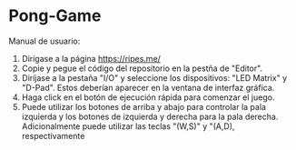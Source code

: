 # Pong-Game
Manual de usuario:

1. Dirígase a la página https://ripes.me/
2. Copie y pegue el código del repositorio en la pestña de "Editor".
3. Diríjase a la pestaña "I/O" y seleccione los dispositivos: "LED Matrix" y "D-Pad". Estos deberían aparecer en la ventana de interfaz gráfica.
4. Haga click en el botón de ejecución rápida para comenzar el juego.
5. Puede utilizar los botones de arriba y abajo para controlar la pala izquierda y los botones de izquierda y derecha para la pala derecha. Adicionalmente puede utilizar las teclas "(W,S)" y "(A,D), respectivamente
